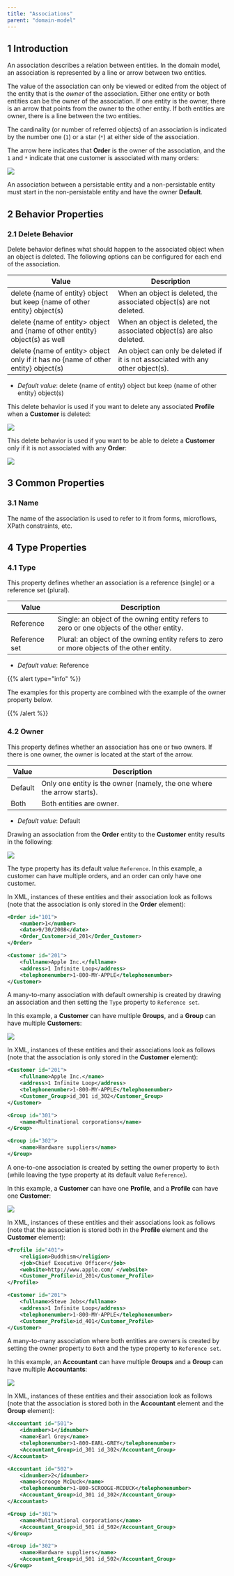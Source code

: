 ```yaml
---
title: "Associations"
parent: "domain-model"
---
```


## 1 Introduction

An association describes a relation between entities. In the domain model, an association is represented by a line or arrow between two entities.

The value of the association can only be viewed or edited from the object of the entity that is the _owner_ of the association. Either one entity or both entities can be the owner of the association. If one entity is the owner, there is an arrow that points from the owner to the other entity. If both entities are owner, there is a line between the two entities.

The cardinality (or number of referred objects) of an association is indicated by the number one (`1`) or a star (`*`) at either side of the association.

The arrow here indicates that **Order** is the owner of the association, and the `1` and `*` indicate that one customer is associated with many orders:

![](attachments/819203/918217.png)

An association between a persistable entity and a non-persistable entity must start in the non-persistable entity and have the owner **Default**.

## 2 Behavior Properties

### 2.1 Delete Behavior

Delete behavior defines what should happen to the associated object when an object is deleted. The following options can be configured for each end of the association.

| Value | Description |
| --- | --- |
| delete {name of entity} object but keep {name of other entity} object(s) | When an object is deleted, the associated object(s) are not deleted. |
| delete {name of entity> object and {name of other entity} object(s) as well | When an object is deleted, the associated object(s) are also deleted. |
| delete {name of entity> object only if it has no {name of other entity} object(s) | An object can only be deleted if it is not associated with any other object(s). |

* *Default value*: delete {name of entity} object but keep {name of other entity} object(s)

This delete behavior is used if you want to delete any associated **Profile** when a **Customer** is deleted:

![](attachments/819203/918143.png)

This delete behavior is used if you want to be able to delete a **Customer** only if it is not associated with any **Order**:

![](attachments/819203/918146.png)

## 3 Common Properties

### 3.1 Name

The name of the association is used to refer to it from forms, microflows, XPath constraints, etc.

## 4 Type Properties

### 4.1 Type

This property defines whether an association is a reference (single) or a reference set (plural).

| Value | Description |
| --- | --- |
| Reference | Single: an object of the owning entity refers to zero or one objects of the other entity. |
| Reference set | Plural: an object of the owning entity refers to zero or more objects of the other entity. |

* *Default value*: Reference

{{% alert type="info" %}}

The examples for this property are combined with the example of the owner property below.

{{% /alert %}}

### 4.2 Owner

This property defines whether an association has one or two owners. If there is one owner, the owner is located at the start of the arrow.

| Value | Description |
| --- | --- |
| Default | Only one entity is the owner (namely, the one where the arrow starts). |
| Both | Both entities are owner. |

* *Default value*: Default

Drawing an association from the **Order** entity to the **Customer** entity results in the following:

![](attachments/819203/918217.png)

The type property has its default value `Reference`. In this example, a customer can have multiple orders, and an order can only have one customer.

In XML, instances of these entities and their association look as follows (note that the association is only stored in the **Order** element):

```xml
<Order id="101">
	<number>1</number>
	<date>9/30/2008</date>
	<Order_Customer>id_201</Order_Customer>
</Order>

<Customer id="201">
	<fullname>Apple Inc.</fullname>
	<address>1 Infinite Loop</address>
	<telephonenumber>1-800-MY-APPLE</telephonenumber>
</Customer>

```

A many-to-many association with default ownership is created by drawing an association and then setting the `Type` property to `Reference set`.

In this example, a **Customer** can have multiple **Groups**, and a **Group** can have multiple **Customers**:

![](attachments/819203/918127.png)

In XML, instances of these entities and their associations look as follows (note that the association is only stored in the **Customer** element):

```xml
<Customer id="201">
	<fullname>Apple Inc.</name>
	<address>1 Infinite Loop</address>
	<telephonenumber>1-800-MY-APPLE</telephonenumber>
	<Customer_Group>id_301 id_302</Customer_Group>
</Customer>

<Group id="301">
	<name>Multinational corporations</name>
</Group>

<Group id="302">
	<name>Hardware suppliers</name>
</Group>

```

A one-to-one association is created by setting the owner property to `Both` (while leaving the type property at its default value `Reference`).

In this example, a **Customer** can have one **Profile**, and a **Profile** can have one **Customer**:

![](attachments/819203/918128.png)

In XML, instances of these entities and their associations look as follows (note that the association is stored both in the **Profile** element and the **Customer** element):

```xml
<Profile id="401">
	<religion>Buddhism</religion>
	<job>Chief Executive Officer</job>
	<website>http://www.apple.com/ </website>
	<Customer_Profile>id_201</Customer_Profile>
</Profile>

<Customer id="201">
	<fullname>Steve Jobs</fullname>
	<address>1 Infinite Loop</address>
	<telephonenumber>1-800-MY-APPLE</telephonenumber>
	<Customer_Profile>id_401</Customer_Profile>
</Customer>

```

A many-to-many association where both entities are owners is created by setting the owner property to `Both` and the type property to `Reference set`.

In this example, an **Accountant** can have multiple **Groups** and a **Group** can have multiple **Accountants**:

![](attachments/819203/918125.png)

In XML, instances of these entities and their association look as follows (note that the association is stored both in the **Accountant** element and the **Group** element):

```xml
<Accountant id="501">
	<idnumber>1</idnumber>
	<name>Earl Grey</name>
	<telephonenumber>1-800-EARL-GREY</telephonenumber>
	<Accountant_Group>id_301 id_302</Accountant_Group>
</Accountant>

<Accountant id="502">
	<idnumber>2</idnumber>
	<name>Scrooge McDuck</name>
	<telephonenumber>1-800-SCROOGE-MCDUCK</telephonenumber>
	<Accountant_Group>id_301 id_302</Accountant_Group>
</Accountant>

<Group id="301">
	<name>Multinational corporations</name>
	<Accountant_Group>id_501 id_502</Accountant_Group>
</Group>

<Group id="302">
	<name>Hardware suppliers</name>
	<Accountant_Group>id_501 id_502</Accountant_Group>
</Group>

```
